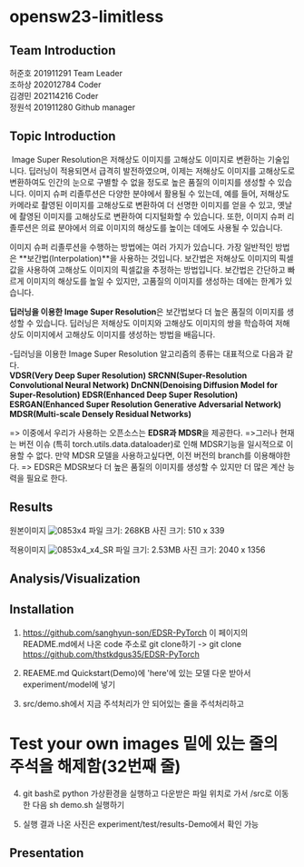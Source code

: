 # opensw23-limitless

## Team Introduction
허준호 201911291 Team Leader <br/>
조하상 202012784 Coder <br/> 
김경민 202114216 Coder <br/>
정원석 201911280 Github manager <br/>

## Topic Introduction
<Image Super Resoltion>
Image Super Resolution은 저해상도 이미지를 고해상도 이미지로 변환하는 기술입니다.
딥러닝이 적용되면서 급격히 발전하였으며, 이제는 저해상도 이미지를 고해상도로 변환하여도 인간의 눈으로 구별할 수 없을 정도로 높은 품질의 이미지를 생성할 수 있습니다. 이미지 슈퍼 리졸루션은 다양한 분야에서 활용될 수 있는데, 예를 들어, 저해상도 카메라로 촬영된 이미지를 고해상도로 변환하여 더 선명한 이미지를 얻을 수 있고, 옛날에 촬영된 이미지를 고해상도로 변환하여 디지털화할 수 있습니다. 또한, 이미지 슈퍼 리졸루션은 의료 분야에서 의료 이미지의 해상도를 높이는 데에도 사용될 수 있습니다.

이미지 슈퍼 리졸루션을 수행하는 방법에는 여러 가지가 있습니다. 가장 일반적인 방법은 **보간법(Interpolation)**을 사용하는 것입니다. 보간법은 저해상도 이미지의 픽셀값을 사용하여 고해상도 이미지의 픽셀값을 추정하는 방법입니다. 보간법은 간단하고 빠르게 이미지의 해상도를 높일 수 있지만, 고품질의 이미지를 생성하는 데에는 한계가 있습니다.

**딥러닝을 이용한 Image Super Resolution**은 보간법보다 더 높은 품질의 이미지를 생성할 수 있습니다. 딥러닝은 저해상도 이미지와 고해상도 이미지의 쌍을 학습하여 저해상도 이미지에서 고해상도 이미지를 생성하는 방법을 배웁니다.
  
-딥러닝을 이용한 Image Super Resolution 알고리즘의 종류는 대표적으로 다음과 같다.  
**VDSR(Very Deep Super Resolution)
SRCNN(Super-Resolution Convolutional Neural Network)
DnCNN(Denoising Diffusion Model for Super-Resolution)
EDSR(Enhanced Deep Super Resolution)
ESRGAN(Enhanced Super Resolution Generative Adversarial Network)
MDSR(Multi-scale Densely Residual Networks)**

=> 이중에서 우리가 사용하는 오픈소스는 **EDSR과 MDSR**을 제공한다.
=>그러나 현재는 버전 이슈 (특히 torch.utils.data.dataloader)로 인해 MDSR기능을 일시적으로 이용할 수 없다. 만약 MDSR 모델을 사용하고싶다면, 이전 버전의 branch를 이용해야한다.
=> EDSR은 MDSR보다 더 높은 품질의 이미지를 생성할 수 있지만 더 많은 계산 능력을 필요로 한다.

## Results
원본이미지
![0853x4](https://github.com/S3ywa1k2r/opensw23-limitless/assets/127181452/917b6b20-c1ca-4be9-aa30-3f6ff49599ba)
파일 크기: 268KB
사진 크기: 510 x 339
  
적용이미지
![0853x4_x4_SR](https://github.com/S3ywa1k2r/opensw23-limitless/assets/127181452/a3839d4d-790d-4722-a0bd-75ab7ed7d7ba)
파일 크기: 2.53MB
사진 크기: 2040 x 1356
  
## Analysis/Visualization

## Installation
1. https://github.com/sanghyun-son/EDSR-PyTorch
이 페이지의 README.md에서 나온 code 주소로
git clone하기
-> git clone https://github.com/thstkdgus35/EDSR-PyTorch

2. REAEME.md Quickstart(Demo)에 'here'에 있는 모델 다운 받아서
experiment/model에 넣기

3. src/demo.sh에서 
지금 주석처리가 안 되어있는 줄을 주석처리하고
# Test your own images 밑에 있는 줄의 주석을 해제함(32번째 줄)

4. git bash로 python 가상환경을 실행하고
다운받은 파일 위치로 가서 /src로 이동한 다음
sh demo.sh 실행하기

5. 실행 결과 나온 사진은 experiment/test/results-Demo에서 확인 가능
  
## Presentation
